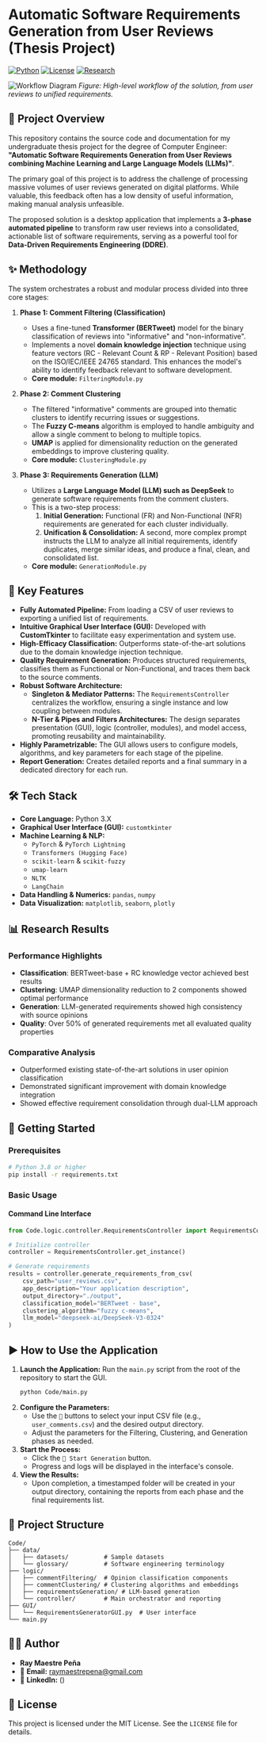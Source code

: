 # Automatic Software Requirements Generation from User Reviews (Thesis Project)

[![Python](https://img.shields.io/badge/Python-3.8+-blue.svg)](https://python.org)
[![License](https://img.shields.io/badge/License-MIT-green.svg)](LICENSE)
[![Research](https://img.shields.io/badge/Research-Thesis%20Project-orange.svg)]()

![Workflow Diagram](https://github.com/RayM11/Requirements-Generation-from-user-reviews/blob/main/Docs/detailed-workflow-diagram.png)
*Figure: High-level workflow of the solution, from user reviews to unified requirements.*

## 📜 Project Overview

This repository contains the source code and documentation for my undergraduate thesis project for the degree of Computer Engineer: **"Automatic Software Requirements Generation from User Reviews combining Machine Learning and Large Language Models (LLMs)"**.

The primary goal of this project is to address the challenge of processing massive volumes of user reviews generated on digital platforms. While valuable, this feedback often has a low density of useful information, making manual analysis unfeasible.

The proposed solution is a desktop application that implements a **3-phase automated pipeline** to transform raw user reviews into a consolidated, actionable list of software requirements, serving as a powerful tool for **Data-Driven Requirements Engineering (DDRE)**.

## ✨ Methodology

The system orchestrates a robust and modular process divided into three core stages:

1.  **Phase 1: Comment Filtering (Classification)**
    *   Uses a fine-tuned **Transformer (BERTweet)** model for the binary classification of reviews into "informative" and "non-informative".
    *   Implements a novel **domain knowledge injection** technique using feature vectors (RC - Relevant Count & RP - Relevant Position) based on the ISO/IEC/IEEE 24765 standard. This enhances the model's ability to identify feedback relevant to software development.
    *   **Core module:** `FilteringModule.py`

2.  **Phase 2: Comment Clustering**
    *   The filtered "informative" comments are grouped into thematic clusters to identify recurring issues or suggestions.
    *   The **Fuzzy C-means** algorithm is employed to handle ambiguity and allow a single comment to belong to multiple topics.
    *   **UMAP** is applied for dimensionality reduction on the generated embeddings to improve clustering quality.
    *   **Core module:** `ClusteringModule.py`

3.  **Phase 3: Requirements Generation (LLM)**
    *   Utilizes a **Large Language Model (LLM) such as DeepSeek** to generate software requirements from the comment clusters.
    *   This is a two-step process:
        1.  **Initial Generation:** Functional (FR) and Non-Functional (NFR) requirements are generated for each cluster individually.
        2.  **Unification & Consolidation:** A second, more complex prompt instructs the LLM to analyze all initial requirements, identify duplicates, merge similar ideas, and produce a final, clean, and consolidated list.
    *   **Core module:** `GenerationModule.py`

## 🚀 Key Features

*   **Fully Automated Pipeline:** From loading a CSV of user reviews to exporting a unified list of requirements.
*   **Intuitive Graphical User Interface (GUI):** Developed with **CustomTkinter** to facilitate easy experimentation and system use.
*   **High-Efficacy Classification:** Outperforms state-of-the-art solutions due to the domain knowledge injection technique.
*   **Quality Requirement Generation:** Produces structured requirements, classifies them as Functional or Non-Functional, and traces them back to the source comments.
*   **Robust Software Architecture:**
    *   **Singleton & Mediator Patterns:** The `RequirementsController` centralizes the workflow, ensuring a single instance and low coupling between modules.
    *   **N-Tier & Pipes and Filters Architectures:** The design separates presentation (GUI), logic (controller, modules), and model access, promoting reusability and maintainability.
*   **Highly Parametrizable:** The GUI allows users to configure models, algorithms, and key parameters for each stage of the pipeline.
*   **Report Generation:** Creates detailed reports and a final summary in a dedicated directory for each run.

## 🛠️ Tech Stack

*   **Core Language:** Python 3.X
*   **Graphical User Interface (GUI):** `customtkinter`
*   **Machine Learning & NLP:**
    *   `PyTorch` & `PyTorch Lightning`
    *   `Transformers (Hugging Face)`
    *   `scikit-learn` & `scikit-fuzzy`
    *   `umap-learn`
    *   `NLTK`
    *   `LangChain`
*   **Data Handling & Numerics:** `pandas`, `numpy`
*   **Data Visualization:** `matplotlib`, `seaborn`, `plotly`

## 📊 Research Results

### Performance Highlights

- **Classification**: BERTweet-base + RC knowledge vector achieved best results
- **Clustering**: UMAP dimensionality reduction to 2 components showed optimal performance
- **Generation**: LLM-generated requirements showed high consistency with source opinions
- **Quality**: Over 50% of generated requirements met all evaluated quality properties

### Comparative Analysis

- Outperformed existing state-of-the-art solutions in user opinion classification
- Demonstrated significant improvement with domain knowledge integration
- Showed effective requirement consolidation through dual-LLM approach


## 🚀 Getting Started

### Prerequisites

```bash
# Python 3.8 or higher
pip install -r requirements.txt
```

### Basic Usage

#### Command Line Interface

```python
from Code.logic.controller.RequirementsController import RequirementsController

# Initialize controller
controller = RequirementsController.get_instance()

# Generate requirements
results = controller.generate_requirements_from_csv(
    csv_path="user_reviews.csv",
    app_description="Your application description",
    output_directory="./output",
    classification_model="BERTweet - base",
    clustering_algorithm="fuzzy c-means",
    llm_model="deepseek-ai/DeepSeek-V3-0324"
)
```
## ▶️ How to Use the Application

1.  **Launch the Application:**
    Run the `main.py` script from the root of the repository to start the GUI.
    ```bash
    python Code/main.py
    ```
2.  **Configure the Parameters:**
    *   Use the `📂` buttons to select your input CSV file (e.g., `user_comments.csv`) and the desired output directory.
    *   Adjust the parameters for the Filtering, Clustering, and Generation phases as needed.
3.  **Start the Process:**
    *   Click the `🚀 Start Generation` button.
    *   Progress and logs will be displayed in the interface's console.
4.  **View the Results:**
    *   Upon completion, a timestamped folder will be created in your output directory, containing the reports from each phase and the final requirements list.


## 📁 Project Structure

```
Code/
├── data/
│   ├── datasets/          # Sample datasets
│   └── glossary/          # Software engineering terminology
├── logic/
│   ├── commentFiltering/  # Opinion classification components
│   ├── commentClustering/ # Clustering algorithms and embeddings
│   ├── requirementsGeneration/ # LLM-based generation
│   └── controller/        # Main orchestrator and reporting
├── GUI/
│   └── RequirementsGeneratorGUI.py  # User interface
└── main.py
```

## 👨‍💻 Author

*   **Ray Maestre Peña**
*   📧 **Email:** raymaestrepena@gmail.com
*   💼 **LinkedIn:** ()

## 📄 License

This project is licensed under the MIT License. See the `LICENSE` file for details.